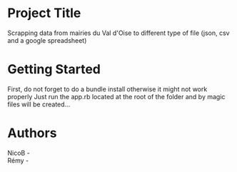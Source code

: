 

<h1>Project Title</h1>
Scrapping data from mairies du Val d'Oise to different type of file (json, csv and a google spreadsheet)

<h1>Getting Started</h1>
First, do not forget to do a bundle install otherwise it might not work properly
Just run the app.rb located at the root of the folder and by magic files will be created...

<h1>Authors</h1>
NicoB -<br>
Rémy - 




